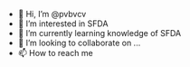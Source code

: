 - 👋 Hi, I’m @pvbvcv
- 👀 I’m interested in SFDA
- 🌱 I’m currently learning knowledge of SFDA
- 💞️ I’m looking to collaborate on ...
- 📫 How to reach me 

<!---
pvbvcv/pvbvcv is a ✨ special ✨ repository because its `README.md` (this file) appears on your GitHub profile.
You can click the Preview link to take a look at your changes.
--->
